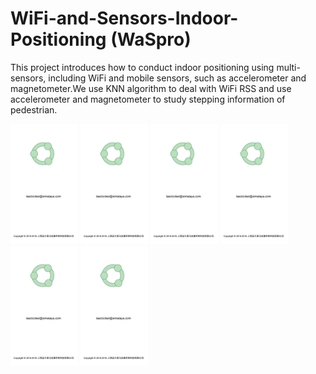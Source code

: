 # WiFi-and-Sensors-Indoor-Positioning (WaSpro)
This project introduces how to conduct indoor positioning using multi-sensors, including WiFi and mobile sensors, such as accelerometer and magnetometer.We use KNN algorithm to deal with WiFi RSS and use accelerometer and magnetometer to study stepping information of pedestrian.

<img src="res/drawable/splash_image.jpg" width="108" height="192"> <img src="res/drawable/splash_image.jpg" width="108" height="192"> <img src="res/drawable/splash_image.jpg" width="108" height="192"> <img src="res/drawable/splash_image.jpg" width="108" height="192"> <img src="res/drawable/splash_image.jpg" width="108" height="192"> <img src="res/drawable/splash_image.jpg" width="108" height="192">
